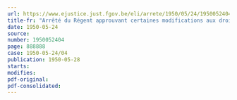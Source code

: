 ```yaml
---
url: https://www.ejustice.just.fgov.be/eli/arrete/1950/05/24/1950052404/justel
title-fr: "Arrêté du Régent approuvant certaines modifications aux droits de magasin sur les marchandises déposées à l'entrepôt public de Bruges"
date: 1950-05-24
source:
number: 1950052404
page: 888888
case: 1950-05-24/04
publication: 1950-05-28
starts:
modifies:
pdf-original:
pdf-consolidated:
---
```


